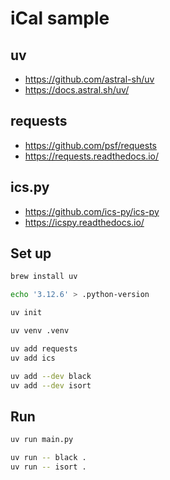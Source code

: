 # iCal sample

## uv

- <https://github.com/astral-sh/uv>
- <https://docs.astral.sh/uv/>

## requests

- <https://github.com/psf/requests>
- <https://requests.readthedocs.io/>

## ics.py

- <https://github.com/ics-py/ics-py>
- <https://icspy.readthedocs.io/>

## Set up

```bash
brew install uv
```

```bash
echo '3.12.6' > .python-version
```

```bash
uv init
```

```bash
uv venv .venv
```

```bash
uv add requests
uv add ics

uv add --dev black
uv add --dev isort
```

## Run

```bash
uv run main.py
```

```bash
uv run -- black .
uv run -- isort .
```
